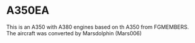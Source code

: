 # A350EA
This is an A350 with A380 engines based on th A350 from FGMEMBERS.
The aircraft was converted by Marsdolphin (Mars006)
